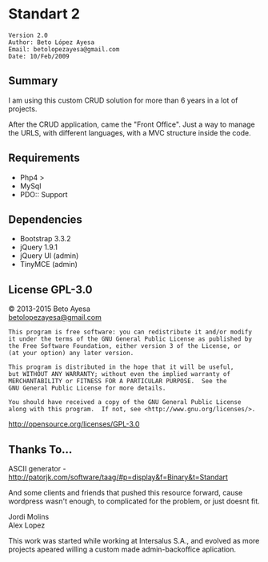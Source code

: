 Standart 2 
================

	Version 2.0 
	Author: Beto López Ayesa 
	Email: betolopezayesa@gmail.com 
	Date: 10/Feb/2009 


Summary
------------
I am using this custom CRUD solution for more than 6 years in a lot of projects.  

After the CRUD application, came the "Front Office". Just a way to manage the URLS, with different languages, with a MVC structure inside the code.

Requirements
------------
- Php4 > 
- MySql 
- PDO:: Support 

Dependencies
------------
- Bootstrap 3.3.2
- jQuery 1.9.1
- jQuery UI (admin)
- TinyMCE (admin)



License GPL-3.0
----------------
&copy; 2013-2015  Beto Ayesa  
betolopezayesa@gmail.com

    This program is free software: you can redistribute it and/or modify
    it under the terms of the GNU General Public License as published by
    the Free Software Foundation, either version 3 of the License, or
    (at your option) any later version.

    This program is distributed in the hope that it will be useful,
    but WITHOUT ANY WARRANTY; without even the implied warranty of
    MERCHANTABILITY or FITNESS FOR A PARTICULAR PURPOSE.  See the
    GNU General Public License for more details.

    You should have received a copy of the GNU General Public License
    along with this program.  If not, see <http://www.gnu.org/licenses/>.

http://opensource.org/licenses/GPL-3.0

Thanks To...
------------
ASCII generator - http://patorjk.com/software/taag/#p=display&f=Binary&t=Standart    

And some clients and friends that pushed this resource forward, cause wordpress wasn't enough, to complicated for the problem, or just doesnt fit.

Jordi Molins   
Alex Lopez   

This work was started while working at Intersalus S.A., and evolved as more projects apeared willing a custom made admin-backoffice aplication.
